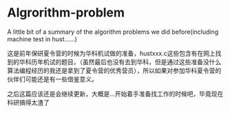 # Algrorithm-problem
A little bit of a summary of the algorithm problems we did before(including machine test in hust......)

这是前年保研夏令营的时候为华科机试做的准备，hustxxx.c这些包含有在网上找到的华科历年机试的题目，（虽然最后也没有去到华科，但是通过这些准备没什么算法编程经历的我还是拿到了夏令营的优秀营员），所以如果对参加华科夏令营的伙伴们可能还是有一些借鉴意义。

之后这篇应该还是会继续更新，大概是...开始着手准备找工作的时候吧，毕竟现在科研搞得太渣了
